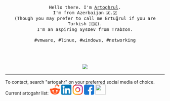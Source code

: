 <p align="center">
  <br>
  <br>
  <br>
  <samp>Hello there. I'm <a href="linkedin.com/in/artogahr">Artoghrul</a>.<br>I'm from Azerbaijan 🇦.🇿<br>(Though you may prefer to call me Ertuğrul if you are Turkish 🇹🇷).<br> I'm an aspiring SysDev from Trabzon.<br><br>#vmware, #linux, #windows, #networking</samp>
  <br>
  <br>
  <br>
  <br>
  <br>
  <img src="https://media1.tenor.com/images/4e179b80071a7b76f3dc467e2fa5038d/tenor.gif?itemid=7542463"/>
</p>

------------

To contact, search "artogahr" on your preferred social media of choice.
Current artogahr list: 
	<img title="Reddit" src="https://raw.githubusercontent.com/artogahr/artogahr/master/assets/reddit.png" width="32" height="32" />
	<img title="Linkedin" src="https://raw.githubusercontent.com/artogahr/artogahr/master/assets/linkedin.png" width="32" height="32" />
	<img title="Instagram" src="https://raw.githubusercontent.com/artogahr/artogahr/master/assets/instagram.png" width="32" height="32" />
	<img title="Facebook" src="https://raw.githubusercontent.com/artogahr/artogahr/master/assets/facebook.png" width="32" height="32" />
	<img title="" src="https://raw.githubusercontent.com/artogahr/artogahr/master/assets/.png" width="32" height="32" />
